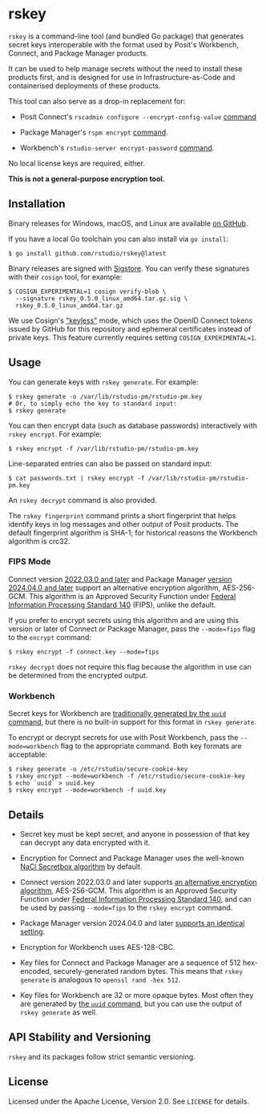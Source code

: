 # rskey

`rskey` is a command-line tool (and bundled Go package) that generates secret
keys interoperable with the format used by Posit's Workbench, Connect, and
Package Manager products.

It can be used to help manage secrets without the need to install these products
first, and is designed for use in Infrastructure-as-Code and containerised
deployments of these products.

This tool can also serve as a drop-in replacement for:

* Posit Connect's `rscadmin configure --encrypt-config-value`
  [command](https://docs.posit.co/connect/admin/appendix/cli/#rscadmin)

* Package Manager's `rspm encrypt`
  [command](https://docs.posit.co/rspm/admin/appendix/encryption/#rspm-encrypt).

* Workbench's `rstudio-server encrypt-password`
  [command](https://docs.posit.co/ide/server-pro/rstudio_server_cli/rstudio_server_cli.html#database).

No local license keys are required, either.

**This is not a general-purpose encryption tool.**

## Installation

Binary releases for Windows, macOS, and Linux are available [on
GitHub](https://github.com/rstudio/rskey/releases).

If you have a local Go toolchain you can also install via `go install`:

``` shell
$ go install github.com/rstudio/rskey@latest
```

Binary releases are signed with [Sigstore](https://www.sigstore.dev/). You can
verify these signatures with their `cosign` tool, for example:

``` shell
$ COSIGN_EXPERIMENTAL=1 cosign verify-blob \
  --signature rskey_0.5.0_linux_amd64.tar.gz.sig \
  rskey_0.5.0_linux_amd64.tar.gz
```

We use Cosign's ["keyless"](https://docs.sigstore.dev/cosign/openid_signing)
mode, which uses the OpenID Connect tokens issued by GitHub for this repository
and ephemeral certificates instead of private keys. This feature currently
requires setting `COSIGN_EXPERIMENTAL=1`.

## Usage

You can generate keys with `rskey generate`. For example:

``` shell
$ rskey generate -o /var/lib/rstudio-pm/rstudio-pm.key
# Or, to simply echo the key to standard input:
$ rskey generate
```

You can then encrypt data (such as database passwords) interactively with `rskey
encrypt`. For example:

``` shell
$ rskey encrypt -f /var/lib/rstudio-pm/rstudio-pm.key
```

Line-separated entries can also be passed on standard input:

``` shell
$ cat passwords.txt | rskey encrypt -f /var/lib/rstudio-pm/rstudio-pm.key
```

An `rskey decrypt` command is also provided.

The `rskey fingerprint` command prints a short fingerprint that helps identify
keys in log messages and other output of Posit products. The default
fingerprint algorithm is SHA-1; for historical reasons the Workbench algorithm
is crc32.

### FIPS Mode

Connect version [2022.03.0 and
later](https://docs.posit.co/connect/news/#rstudio-connect-2022.03.0) and
Package Manager [version 2024.04.0 and
later](https://docs.posit.co/rspm/news/package-manager/#posit-package-manager-2024040)
support an alternative encryption algorithm, AES-256-GCM. This algorithm is an
Approved Security Function under [Federal Information Processing Standard
140](https://csrc.nist.gov/publications/detail/fips/140/3/final) (FIPS), unlike
the default.

If you prefer to encrypt secrets using this algorithm and are using this version
or later of Connect or Package Manager, pass the `--mode=fips` flag to the
`encrypt` command:

``` shell
$ rskey encrypt -f connect.key --mode=fips
```

`rskey decrypt` does not require this flag because the algorithm in use can be
determined from the encrypted output.

### Workbench

Secret keys for Workbench are [traditionally generated by the `uuid`
command](https://docs.posit.co/ide/server-pro/load_balancing/configuration.html#generating-a-key),
but there is no built-in support for this format in `rskey generate`.

To encrypt or decrypt secrets for use with Posit Workbench, pass the
`--mode=workbench` flag to the appropriate command. Both key formats are
acceptable:

``` shell
$ rskey generate -o /etc/rstudio/secure-cookie-key
$ rskey encrypt --mode=workbench -f /etc/rstudio/secure-cookie-key
$ echo `uuid` > uuid.key
$ rskey encrypt --mode=workbench -f uuid.key
```

## Details

* Secret key must be kept secret, and anyone in possession of that key can
  decrypt any data encrypted with it.

* Encryption for Connect and Package Manager uses the well-known [NaCl Secretbox
  algorithm](https://pkg.go.dev/golang.org/x/crypto/nacl/secretbox) by default.

* Connect version 2022.03.0 and later supports [an alternative encryption
  algorithm](https://docs.posit.co/connect/news/#rstudio-connect-2022.03.0),
  AES-256-GCM. This algorithm is an Approved Security Function under [Federal
  Information Processing Standard
  140](https://csrc.nist.gov/publications/detail/fips/140/3/final), and can be
  used by passing `--mode=fips` to the `rskey encrypt` command.

* Package Manager version 2024.04.0 and later [supports an identical
  setting](https://docs.posit.co/rspm/news/package-manager/#posit-package-manager-2024040).

* Encryption for Workbench uses AES-128-CBC.

* Key files for Connect and Package Manager are a sequence of 512 hex-encoded,
  securely-generated random bytes. This means that `rskey generate` is analogous
  to `openssl rand -hex 512`.

* Key files for Workbench are 32 or more opaque bytes. Most often they are
  generated by [the `uuid`
  command](https://docs.posit.co/ide/server-pro/load_balancing/configuration.html#generating-a-key),
  but you can use the output of `rskey generate` as well.

## API Stability and Versioning

`rskey` and its packages follow strict semantic versioning.

## License

Licensed under the Apache License, Version 2.0. See `LICENSE` for details.
